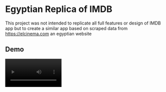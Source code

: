 
# Egyptian Replica of IMDB

This project was not intended to replicate all full features or design of IMDB app but to create a similar app based on scraped data from https://elcinema.com an egyptian website


## Demo

<video src='https://youtu.be/AZZwwe-3F18' width=180/>

## License

[MIT](https://choosealicense.com/licenses/mit/)

